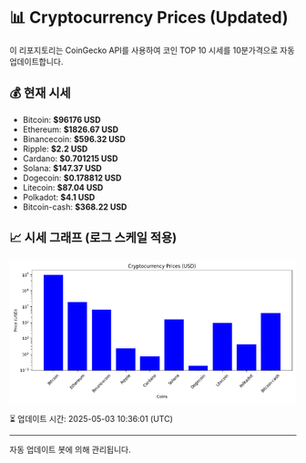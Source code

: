 
# 📊 Cryptocurrency Prices (Updated)

이 리포지토리는 CoinGecko API를 사용하여 코인 TOP 10 시세를 10분가격으로 자동 업데이트합니다.

## 💰 현재 시세
- Bitcoin: **$96176 USD**
- Ethereum: **$1826.67 USD**
- Binancecoin: **$596.32 USD**
- Ripple: **$2.2 USD**
- Cardano: **$0.701215 USD**
- Solana: **$147.37 USD**
- Dogecoin: **$0.178812 USD**
- Litecoin: **$87.04 USD**
- Polkadot: **$4.1 USD**
- Bitcoin-cash: **$368.22 USD**

## 📈 시세 그래프 (로그 스케일 적용)
![Crypto Prices](crypto_prices.png)

⏳ 업데이트 시간: 2025-05-03 10:36:01 (UTC)

---
자동 업데이트 봇에 의해 관리됩니다.
